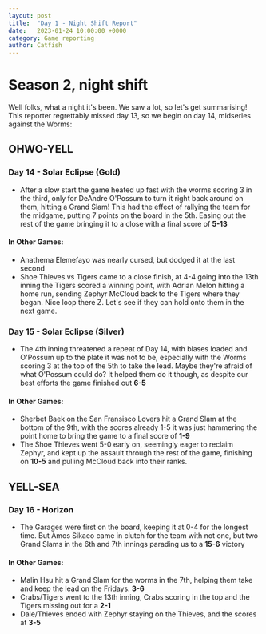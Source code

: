 ```yaml
---
layout: post
title:  "Day 1 - Night Shift Report"
date:   2023-01-24 10:00:00 +0000
category: Game reporting
author: Catfish
---
```


# Season 2, night shift

Well folks, what a night it's been. We saw a lot, so let's get summarising! This reporter regrettably missed day 13, so we begin on day 14, midseries against the Worms:

## OHWO-YELL
### Day 14 - Solar Eclipse (Gold) 
- After a slow start the game heated up fast with the worms scoring 3 in the third, only for DeAndre O'Possum to turn it right back around on them, hitting a Grand Slam! This had the effect of rallying the team for the midgame, putting 7 points on the board in the 5th. Easing out the rest of the game bringing it to a close with a final score of **5-13**

#### In Other Games:

- Anathema Elemefayo was nearly cursed, but dodged it at the last second
- Shoe Thieves vs Tigers came to a close finish, at 4-4 going into the 13th inning the Tigers scored a winning point, with Adrian Melon hitting a home run, sending Zephyr McCloud back to the Tigers where they began. Nice loop there Z. Let's see if they can hold onto them in the next game.

### Day 15 - Solar Eclipse (Silver)
- The 4th inning threatened a repeat of Day 14, with blases loaded and O'Possum up to the plate it was not to be, especially with the Worms scoring 3 at the top of the 5th to take the lead. Maybe they're afraid of what O'Possum could do? It helped them do it though, as despite our best efforts the game finished out **6-5**

#### In Other Games:
- Sherbet Baek on the San Fransisco Lovers hit a Grand Slam at the bottom of the 9th, with the scores already 1-5 it was just hammering the point home to bring the game to a final score of **1-9**
- The Shoe Thieves went 5-0 early on, seemingly eager to reclaim Zephyr, and kept up the assault through the rest of the game, finishing on **10-5** and pulling McCloud back into their ranks.

## YELL-SEA

### Day 16 - Horizon

- The Garages were first on the board, keeping it at 0-4 for the longest time. But Amos Sikaeo came in clutch for the team with not one, but two Grand Slams in the 6th and 7th innings parading us to a **15-6** victory

#### In Other Games:

- Malin Hsu hit a Grand Slam for the worms in the 7th, helping them take and keep the lead on the Fridays: **3-6**
- Crabs/Tigers went to the 13th inning, Crabs scoring in the top and the Tigers missing out for a **2-1**
- Dale/Thieves ended with Zephyr staying on the Thieves, and the scores at **3-5**
